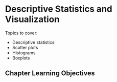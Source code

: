 # Descriptive Statistics and Visualization

Topics to cover:
* Descriptive statistics
* Scatter plots
* Histograms
* Boxplots

## Chapter Learning Objectives
